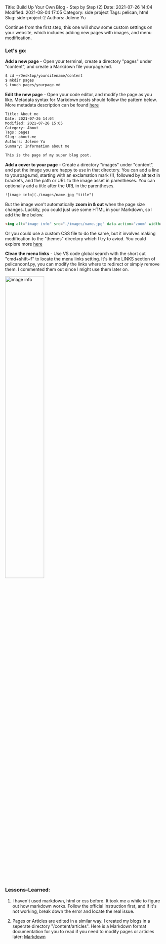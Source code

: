 Title: Build Up Your Own Blog - Step by Step (2)
Date: 2021-07-26 14:04
Modified: 2021-08-04 17:05
Category: side project
Tags: pelican, html  
Slug: side-project-2
Authors: Jolene Yu


Continue from the first step, this one will show some custom settings on your website, which includes adding new pages with images, and menu modification.

### Let's go:

**Add a new page** - Open your terminal, create a directory "pages" under "content", and create a Markdown file yourpage.md.  
```html
$ cd ~/Desktop/yoursitename/content  
$ mkdir pages  
$ touch pages/yourpage.md  
```
**Edit the new page** - Open your code editor, and modify the page as you like. Metadata syntax for Markdown posts should follow the  pattern below. More metadata description can be found [here](https://docs.getpelican.com/en/latest/content.html#articles-and-pages)  
```html
Title: About me  
Date: 2021-07-26 14:04  
Modified: 2021-07-26 15:05  
Category: About  
Tags: pages  
Slug: about-me  
Authors: Jolene Yu  
Summary: Information about me  

This is the page of my super blog post.  
```
**Add a cover to your page** - Create a directory "images" under "content", and put the image you are happy to use in that directory. You can add a line to yourpage.md, starting with an exclamation mark (!), followed by alt text in brackets, and the path or URL to the image asset in parentheses. You can optionally add a title after the URL in the parentheses.  
```html
![image info](./images/name.jpg "title")
```
 But the image won't automatically **zoom in & out** when the page size changes. Luckily, you could just use some HTML in your Markdown, so I add the line below.   
```html
<img alt="image info" src="./images/name.jpg" data-action="zoom" width="70%">
```
Or you could use a custom CSS file to do the same, but it involves making modification to the "themes" directory which I try to aviod. You could explore more [here](https://stackoverflow.com/questions/255170/markdown-and-image-alignment#answer-5054055)  

**Clean the menu links** - Use VS code global search with the short cut "cmd+shift+f" to locate the menu links setting. It's in the LINKS section of pelicanconf.py, you can modify the links where to redirect or simply remove them. I commented them out since I might use them later on.  

<img alt="image info" src="./images/links.png" data-action="zoom" width="50%">

### Lessons-Learned:  
1. I haven't used markdown, html or css before. It took me a while to figure out how markdown works. Follow the official instruction first, and if it's not working, break down the error and locate the real issue.

2. Pages or Articles are edited in a similar way. I created my blogs in a seperate directory "/content/articles". Here is a Markdown format documentation for you to read if you need to modify pages or articles later: [Markdown](https://www.markdownguide.org/basic-syntax/)


